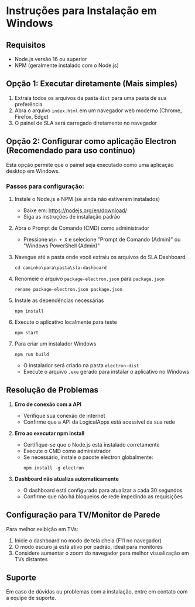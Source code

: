 # Instruções para Instalação em Windows

## Requisitos

- Node.js versão 16 ou superior
- NPM (geralmente instalado com o Node.js)

## Opção 1: Executar diretamente (Mais simples)

1. Extraia todos os arquivos da pasta `dist` para uma pasta de sua preferência
2. Abra o arquivo `index.html` em um navegador web moderno (Chrome, Firefox, Edge)
3. O painel de SLA será carregado diretamente no navegador

## Opção 2: Configurar como aplicação Electron (Recomendado para uso contínuo)

Esta opção permite que o painel seja executado como uma aplicação desktop em Windows.

### Passos para configuração:

1. Instale o Node.js e NPM (se ainda não estiverem instalados)
   - Baixe em: https://nodejs.org/en/download/
   - Siga as instruções de instalação padrão

2. Abra o Prompt de Comando (CMD) como administrador
   - Pressione `Win + X` e selecione "Prompt de Comando (Admin)" ou "Windows PowerShell (Admin)"

3. Navegue até a pasta onde você extraiu os arquivos do SLA Dashboard
   ```
   cd caminho\para\pasta\sla-dashboard
   ```

4. Renomeie o arquivo `package-electron.json` para `package.json`
   ```
   rename package-electron.json package.json
   ```

5. Instale as dependências necessárias
   ```
   npm install
   ```

6. Execute o aplicativo localmente para teste
   ```
   npm start
   ```

7. Para criar um instalador Windows
   ```
   npm run build
   ```
   - O instalador será criado na pasta `electron-dist`
   - Execute o arquivo `.exe` gerado para instalar o aplicativo no Windows

## Resolução de Problemas

1. **Erro de conexão com a API**
   - Verifique sua conexão de internet
   - Confirme que a API da LogicalApps está acessível da sua rede

2. **Erro ao executar npm install**
   - Certifique-se que o Node.js está instalado corretamente
   - Execute o CMD como administrador
   - Se necessário, instale o pacote electron globalmente:
     ```
     npm install -g electron
     ```

3. **Dashboard não atualiza automaticamente**
   - O dashboard está configurado para atualizar a cada 30 segundos
   - Confirme que não há bloqueios de rede impedindo as requisições

## Configuração para TV/Monitor de Parede

Para melhor exibição em TVs:
1. Inicie o dashboard no modo de tela cheia (F11 no navegador)
2. O modo escuro já está ativo por padrão, ideal para monitores
3. Considere aumentar o zoom do navegador para melhor visualização em TVs distantes

## Suporte

Em caso de dúvidas ou problemas com a instalação, entre em contato com a equipe de suporte.